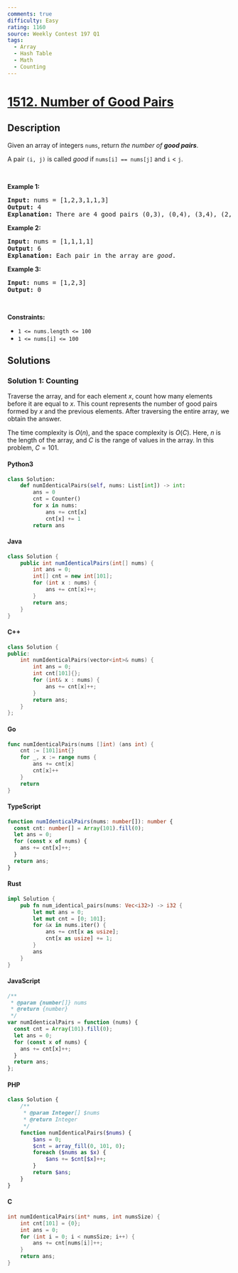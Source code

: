 ```yaml
---
comments: true
difficulty: Easy
rating: 1160
source: Weekly Contest 197 Q1
tags:
  - Array
  - Hash Table
  - Math
  - Counting
---
```


<!-- problem:start -->

# [1512. Number of Good Pairs](https://leetcode.com/problems/number-of-good-pairs)

## Description

<!-- description:start -->

<p>Given an array of integers <code>nums</code>, return <em>the number of <strong>good pairs</strong></em>.</p>

<p>A pair <code>(i, j)</code> is called <em>good</em> if <code>nums[i] == nums[j]</code> and <code>i</code> &lt; <code>j</code>.</p>

<p>&nbsp;</p>
<p><strong class="example">Example 1:</strong></p>

<pre>
<strong>Input:</strong> nums = [1,2,3,1,1,3]
<strong>Output:</strong> 4
<strong>Explanation:</strong> There are 4 good pairs (0,3), (0,4), (3,4), (2,5) 0-indexed.
</pre>

<p><strong class="example">Example 2:</strong></p>

<pre>
<strong>Input:</strong> nums = [1,1,1,1]
<strong>Output:</strong> 6
<strong>Explanation:</strong> Each pair in the array are <em>good</em>.
</pre>

<p><strong class="example">Example 3:</strong></p>

<pre>
<strong>Input:</strong> nums = [1,2,3]
<strong>Output:</strong> 0
</pre>

<p>&nbsp;</p>
<p><strong>Constraints:</strong></p>

<ul>
	<li><code>1 &lt;= nums.length &lt;= 100</code></li>
	<li><code>1 &lt;= nums[i] &lt;= 100</code></li>
</ul>

<!-- description:end -->

## Solutions

<!-- solution:start -->

### Solution 1: Counting

Traverse the array, and for each element $x$, count how many elements before it are equal to $x$. This count represents the number of good pairs formed by $x$ and the previous elements. After traversing the entire array, we obtain the answer.

The time complexity is $O(n)$, and the space complexity is $O(C)$. Here, $n$ is the length of the array, and $C$ is the range of values in the array. In this problem, $C = 101$.

<!-- tabs:start -->

#### Python3

```python
class Solution:
    def numIdenticalPairs(self, nums: List[int]) -> int:
        ans = 0
        cnt = Counter()
        for x in nums:
            ans += cnt[x]
            cnt[x] += 1
        return ans
```

#### Java

```java
class Solution {
    public int numIdenticalPairs(int[] nums) {
        int ans = 0;
        int[] cnt = new int[101];
        for (int x : nums) {
            ans += cnt[x]++;
        }
        return ans;
    }
}
```

#### C++

```cpp
class Solution {
public:
    int numIdenticalPairs(vector<int>& nums) {
        int ans = 0;
        int cnt[101]{};
        for (int& x : nums) {
            ans += cnt[x]++;
        }
        return ans;
    }
};
```

#### Go

```go
func numIdenticalPairs(nums []int) (ans int) {
	cnt := [101]int{}
	for _, x := range nums {
		ans += cnt[x]
		cnt[x]++
	}
	return
}
```

#### TypeScript

```ts
function numIdenticalPairs(nums: number[]): number {
  const cnt: number[] = Array(101).fill(0);
  let ans = 0;
  for (const x of nums) {
    ans += cnt[x]++;
  }
  return ans;
}
```

#### Rust

```rust
impl Solution {
    pub fn num_identical_pairs(nums: Vec<i32>) -> i32 {
        let mut ans = 0;
        let mut cnt = [0; 101];
        for &x in nums.iter() {
            ans += cnt[x as usize];
            cnt[x as usize] += 1;
        }
        ans
    }
}
```

#### JavaScript

```js
/**
 * @param {number[]} nums
 * @return {number}
 */
var numIdenticalPairs = function (nums) {
  const cnt = Array(101).fill(0);
  let ans = 0;
  for (const x of nums) {
    ans += cnt[x]++;
  }
  return ans;
};
```

#### PHP

```php
class Solution {
    /**
     * @param Integer[] $nums
     * @return Integer
     */
    function numIdenticalPairs($nums) {
        $ans = 0;
        $cnt = array_fill(0, 101, 0);
        foreach ($nums as $x) {
            $ans += $cnt[$x]++;
        }
        return $ans;
    }
}
```

#### C

```c
int numIdenticalPairs(int* nums, int numsSize) {
    int cnt[101] = {0};
    int ans = 0;
    for (int i = 0; i < numsSize; i++) {
        ans += cnt[nums[i]]++;
    }
    return ans;
}
```

<!-- tabs:end -->

<!-- solution:end -->

<!-- problem:end -->
